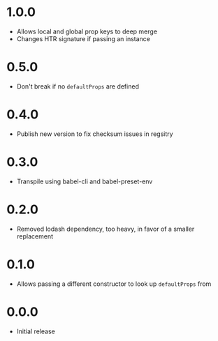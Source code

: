 # 1.0.0

- Allows local and global prop keys to deep merge
- Changes HTR signature if passing an instance

# 0.5.0

- Don't break if no `defaultProps` are defined

# 0.4.0

- Publish new version to fix checksum issues in regsitry

# 0.3.0

- Transpile using babel-cli and babel-preset-env

# 0.2.0

- Removed lodash dependency, too heavy, in favor of a smaller replacement

# 0.1.0

- Allows passing a different constructor to look up `defaultProps` from

# 0.0.0

- Initial release
